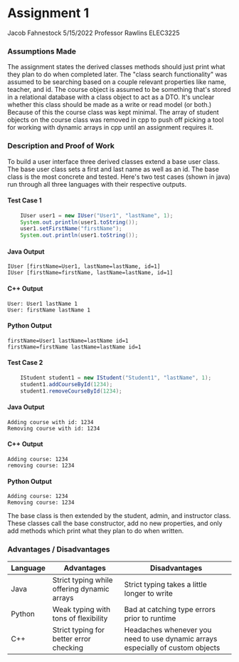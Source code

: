 # Assignment 1
Jacob Fahnestock
5/15/2022 
Professor Rawlins
ELEC3225

### Assumptions Made
The assignment states the derived classes methods should just print what they plan to do when completed later. The "class search functionality" was assumed to be searching based on a couple relevant properties like name, teacher, and id. The course object is assumed to be something that's stored in a relational database with a class object to act as a DTO. It's unclear whether this class should be made as a write or read model (or both.) Because of this the course class was kept minimal. The array of student objects on the course class was removed in cpp to push off picking a tool for working with dynamic arrays in cpp until an assignment requires it.

### Description and Proof of Work
To build a user interface three derived classes extend a base user class. The base user class sets a first and last name as well as an id. The base class is the most concrete and tested. Here's two test cases (shown in java) run through all three languages with their respective outputs.

#### Test Case 1
```java
    IUser user1 = new IUser("User1", "lastName", 1); 
    System.out.println(user1.toString()); 
    user1.setFirstName("firstName");
    System.out.println(user1.toString());
```

#### Java Output
```
IUser [firstName=User1, lastName=lastName, id=1]
IUser [firstName=firstName, lastName=lastName, id=1]
```
#### C++ Output
```
User: User1 lastName 1
User: firstName lastName 1
```
#### Python Output
```
firstName=User1 lastName=lastName id=1 
firstName=firstName lastName=lastName id=1
```

#### Test Case 2
```java
    IStudent student1 = new IStudent("Student1", "lastName", 1);
    student1.addCourseById(1234);
    student1.removeCourseById(1234);
```

#### Java Output
```
Adding course with id: 1234
Removing course with id: 1234
```
#### C++ Output
```
Adding course: 1234
removing course: 1234
```
#### Python Output
```
Adding course: 1234
Removing course: 1234
```

The base class is then extended by the student, admin, and instructor class. These classes call the base constructor, add no new properties, and only add methods which print what they plan to do when written. 

### Advantages / Disadvantages

 Language      | Advantages  | Disadvantages
 ----------- | ----------- | ------------
 Java      | Strict typing while offering dynamic arrays | Strict typing takes a little longer to write
 Python | Weak typing with tons of flexibility | Bad at catching type errors prior to runtime
 C++ | Strict typing for better error checking | Headaches whenever you need to use dynamic arrays especially of custom objects
